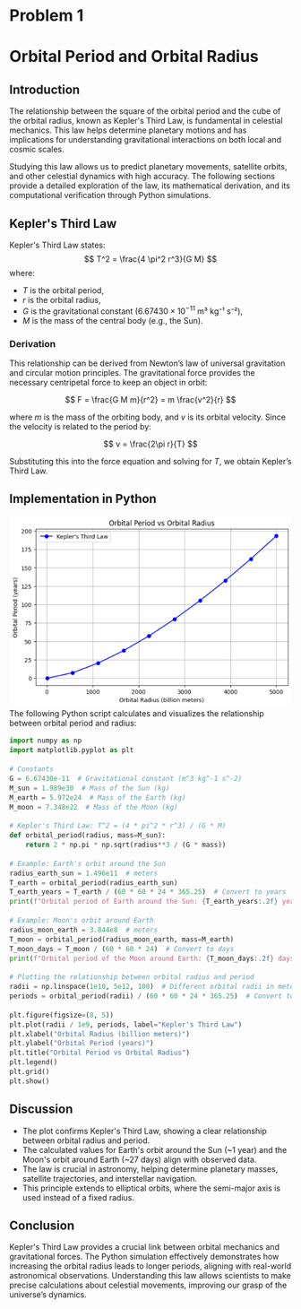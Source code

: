 # Problem 1
# Orbital Period and Orbital Radius

## Introduction
The relationship between the square of the orbital period and the cube of the orbital radius, known as Kepler's Third Law, is fundamental in celestial mechanics. This law helps determine planetary motions and has implications for understanding gravitational interactions on both local and cosmic scales.

Studying this law allows us to predict planetary movements, satellite orbits, and other celestial dynamics with high accuracy. The following sections provide a detailed exploration of the law, its mathematical derivation, and its computational verification through Python simulations.

## Kepler's Third Law
Kepler's Third Law states:
$$ T^2 = \frac{4 \pi^2 r^3}{G M} $$
where:
- $T$ is the orbital period,
- $r$ is the orbital radius,
- $G$ is the gravitational constant ($6.67430 \times 10^{-11}$ m³ kg⁻¹ s⁻²),
- $M$ is the mass of the central body (e.g., the Sun).

### Derivation
This relationship can be derived from Newton’s law of universal gravitation and circular motion principles. The gravitational force provides the necessary centripetal force to keep an object in orbit:

$$ F = \frac{G M m}{r^2} = m \frac{v^2}{r} $$

where $m$ is the mass of the orbiting body, and $v$ is its orbital velocity. Since the velocity is related to the period by:

$$ v = \frac{2\pi r}{T} $$

Substituting this into the force equation and solving for $T$, we obtain Kepler’s Third Law.

## Implementation in Python
![alt text](image.png)
The following Python script calculates and visualizes the relationship between orbital period and radius:

```python
import numpy as np
import matplotlib.pyplot as plt

# Constants
G = 6.67430e-11  # Gravitational constant (m^3 kg^-1 s^-2)
M_sun = 1.989e30  # Mass of the Sun (kg)
M_earth = 5.972e24  # Mass of the Earth (kg)
M_moon = 7.348e22  # Mass of the Moon (kg)

# Kepler's Third Law: T^2 = (4 * pi^2 * r^3) / (G * M)
def orbital_period(radius, mass=M_sun):
    return 2 * np.pi * np.sqrt(radius**3 / (G * mass))

# Example: Earth's orbit around the Sun
radius_earth_sun = 1.496e11  # meters
T_earth = orbital_period(radius_earth_sun)
T_earth_years = T_earth / (60 * 60 * 24 * 365.25)  # Convert to years
print(f"Orbital period of Earth around the Sun: {T_earth_years:.2f} years")

# Example: Moon's orbit around Earth
radius_moon_earth = 3.844e8  # meters
T_moon = orbital_period(radius_moon_earth, mass=M_earth)
T_moon_days = T_moon / (60 * 60 * 24)  # Convert to days
print(f"Orbital period of the Moon around Earth: {T_moon_days:.2f} days")

# Plotting the relationship between orbital radius and period
radii = np.linspace(1e10, 5e12, 100)  # Different orbital radii in meters
periods = orbital_period(radii) / (60 * 60 * 24 * 365.25)  # Convert to years

plt.figure(figsize=(8, 5))
plt.plot(radii / 1e9, periods, label="Kepler's Third Law")
plt.xlabel("Orbital Radius (billion meters)")
plt.ylabel("Orbital Period (years)")
plt.title("Orbital Period vs Orbital Radius")
plt.legend()
plt.grid()
plt.show()
```

## Discussion
- The plot confirms Kepler's Third Law, showing a clear relationship between orbital radius and period.
- The calculated values for Earth's orbit around the Sun (~1 year) and the Moon's orbit around Earth (~27 days) align with observed data.
- The law is crucial in astronomy, helping determine planetary masses, satellite trajectories, and interstellar navigation.
- This principle extends to elliptical orbits, where the semi-major axis is used instead of a fixed radius.

## Conclusion
Kepler's Third Law provides a crucial link between orbital mechanics and gravitational forces. The Python simulation effectively demonstrates how increasing the orbital radius leads to longer periods, aligning with real-world astronomical observations. Understanding this law allows scientists to make precise calculations about celestial movements, improving our grasp of the universe’s dynamics.